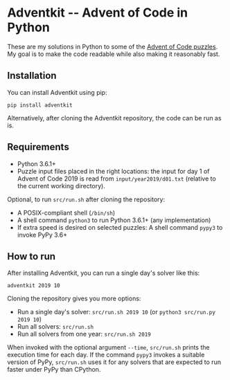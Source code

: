 Adventkit -- Advent of Code in Python
=====================================

These are my solutions in Python to some of the [Advent of Code
puzzles](https://adventofcode.com). My goal is to make the code readable
while also making it reasonably fast.

Installation
------------

You can install Adventkit using pip:

    pip install adventkit

Alternatively, after cloning the Adventkit repository, the code can be
run as is.

Requirements
------------

-   Python 3.6.1+
-   Puzzle input files placed in the right locations: the input for day
    1 of Advent of Code 2019 is read from `input/year2019/d01.txt`
    (relative to the current working directory).

Optional, to run `src/run.sh` after cloning the repository:

-   A POSIX-compliant shell (`/bin/sh`)
-   A shell command `python3` to run Python 3.6.1+ (any implementation)
-   If extra speed is desired on selected puzzles: A shell command
    `pypy3` to invoke PyPy 3.6+

How to run
----------

After installing Adventkit, you can run a single day's solver like this:

    adventkit 2019 10

Cloning the repository gives you more options:

-   Run a single day's solver: `src/run.sh 2019 10` (or
    `python3 src/run.py 2019 10`)
-   Run all solvers: `src/run.sh`
-   Run all solvers from one year: `src/run.sh 2019`

When invoked with the optional argument `--time`, `src/run.sh` prints
the execution time for each day. If the command `pypy3` invokes a
suitable version of PyPy, `src/run.sh` uses it for any solvers that are
expected to run faster under PyPy than CPython.

